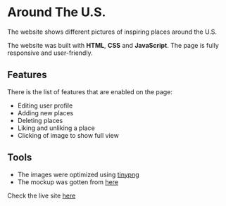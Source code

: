 # Around The U.S.
The website shows different pictures of inspiring places around the U.S.

The website was built with **HTML**, **CSS** and **JavaScript**. The page is fully responsive and user-friendly.

## Features

There is the list of features that are enabled on the page:

- Editing user profile
- Adding new places
- Deleting places
- Liking and unliking a place
- Clicking of image to show full view


## Tools

- The images were optimized using [tinypng](https://tinypng.com/)
- The mockup was gotten from [here](https://www.figma.com/file/SurN1jaeEQIhuZEDMhmWWf/Sprint-4-Around-The-U.S.-desktop-mobile?node-id=0%3A1)

Check the live site [here](https://aishat-liasu.github.io/web_project_4/index.html)


